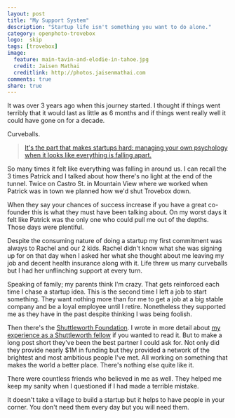 ```yaml
---
layout: post
title: "My Support System"
description: "Startup life isn't something you want to do alone."
category: openphoto-trovebox
logo:  skip
tags: [trovebox]
image:
  feature: main-tavin-and-elodie-in-tahoe.jpg
  credit: Jaisen Mathai
  creditlink: http://photos.jaisenmathai.com
comments: true
share: true
---
```


It was over 3 years ago when this journey started. I thought if things went terribly that it would last as little as 6 months and if things went really well it could have gone on for a decade.

Curveballs.

> [It's the part that makes startups hard: managing your own psychology when it looks like everything is falling apart.](http://brandonb.cc/what-happened-when-my-co-founder-quit-the-night-before-our-yc-interview)

So many times it felt like everything was falling in around us. I can recall the 3 times Patrick and I talked about how there's no light at the end of the tunnel. Twice on Castro St. in Mountain View where we worked when Patrick was in town we planned how we'd shut Trovebox down.

When they say your chances of success increase if you have a great co-founder this is what they must have been talking about. On my worst days it felt like Patrick was the only one who could pull me out of the depths. Those days were plentiful.

Despite the consuming nature of doing a startup my first commitment was always to Rachel and our 2 kids. Rachel didn't know what she was signing up for on that day when I asked her what she thought about me leaving my job and decent health insurance along with it. Life threw us many curveballs but I had her unflinching support at every turn.

Speaking of family; my parents think I'm crazy. That gets reinforced each time I chase a startup idea. This is the second time I left a job to start something. They want nothing more than for me to get a job at a big stable company and be a loyal employee until I retire. Nonetheless they supported me as they have in the past despite thinking I was being foolish.

Then there's the [Shuttleworth Foundation](https://shuttleworthfoundation.org/). I wrote in more detail about [my experience as a Shuttleworth fellow](../../articles/shuttleworth/) if you wanted to read it. But to make a long post short they've been the best partner I could ask for. Not only did they provide nearly $1M in funding but they provided a network of the brightest and most ambitious people I've met. All working on something that makes the world a better place. There's nothing else quite like it.

There were countless friends who believed in me as well. They helped me keep my sanity when I questioned if I had made a terrible mistake.

It doesn't take a village to build a startup but it helps to have people in your corner. You don't need them every day but you will need them.
